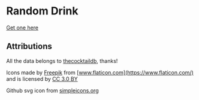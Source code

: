 # Random Drink

[Get one here](https://randomdrink.now.sh)

## Attributions

All the data belongs to [thecocktaildb](https://www.thecocktaildb.com/api.php), thanks!

Icons made by [Freepik](http://www.freepik.com) from [www.flaticon.com](https://www.flaticon.com/) and is licensed by [CC 3.0 BY](http://creativecommons.org/licenses/by/3.0/)

Github svg icon from [simpleicons.org](https://simpleicons.org/)
